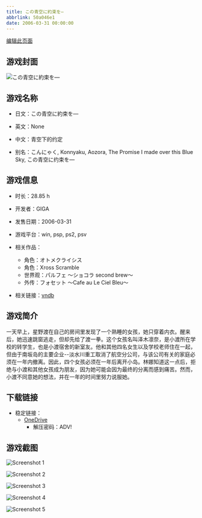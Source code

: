 ```yaml
---
title: この青空に約束を―
abbrlink: 50a046e1
date: 2006-03-31 00:00:00
---
```

[编辑此页面](https://github.com/ACG-3/ADV3-source/blob/main/source/_posts/games/%E3%83%91%E3%83%AB%E3%83%95%E3%82%A7%20%EF%BD%9E%E3%82%B7%E3%83%A7%E3%82%B3%E3%83%A9%20second%20brew%EF%BD%9E.md)

## 游戏封面

![この青空に約束を―](https://pan.timero.xyz/d/onedrive/img_lib_001/%E3%83%91%E3%83%AB%E3%83%95%E3%82%A7%20%EF%BD%9E%E3%82%B7%E3%83%A7%E3%82%B3%E3%83%A9%20second%20brew%EF%BD%9E_cover.avif)


## 游戏名称

- 日文：この青空に約束を―
- 英文：None
- 中文：青空下的约定

- 别名：こんにゃく, Konnyaku, Aozora, The Promise I made over this Blue Sky, この青空に约束を―


## 游戏信息

- 时长：28.85 h
- 开发者：GIGA
- 发售日期：2006-03-31
- 游戏平台：win, psp, ps2, psv
- 相关作品：
   - 角色：オトメクライシス
   - 角色：Xross Scramble
   - 世界观：パルフェ ～ショコラ second brew～
   - 外传：フォセット ～Cafe au Le Ciel Bleu～

- 相关链接：[vndb](https://vndb.org/v182)


## 游戏简介

一天早上，星野渡在自己的房间里发现了一个熟睡的女孩，她只穿着内衣。醒来后，她迅速跳窗逃走，但却先给了渡一拳。这个女孩名叫泽木凛奈，是小渡所在学校的转学生，也是小渡宿舍的新室友。他和其他四名女生以及学校老师住在一起，但由于南坂岛的主要企业--淡水川重工取消了航空分公司，与该公司有关的家庭必须在一年内撤离。因此，四个女孩必须在一年后离开小岛。林娜知道这一点后，拒绝与小渡和其他女孩成为朋友，因为她可能会因为最终的分离而感到痛苦。然而，小渡不同意她的想法，并在一年的时间里努力说服她。




## 下载链接

- 稳定链接：
    - [OneDrive](https://pan.timero.xyz/onedrive/adv_lib_001/%E3%83%91%E3%83%AB%E3%83%95%E3%82%A7%20%EF%BD%9E%E3%82%B7%E3%83%A7%E3%82%B3%E3%83%A9%20second%20brew%EF%BD%9E)
        - 解压密码：ADV!



## 游戏截图


![Screenshot 1](https://pan.timero.xyz/d/onedrive/img_lib_001/%E3%83%91%E3%83%AB%E3%83%95%E3%82%A7%20%EF%BD%9E%E3%82%B7%E3%83%A7%E3%82%B3%E3%83%A9%20second%20brew%EF%BD%9E_Screenshot_1.avif)

![Screenshot 2](https://pan.timero.xyz/d/onedrive/img_lib_001/%E3%83%91%E3%83%AB%E3%83%95%E3%82%A7%20%EF%BD%9E%E3%82%B7%E3%83%A7%E3%82%B3%E3%83%A9%20second%20brew%EF%BD%9E_Screenshot_2.avif)

![Screenshot 3](https://pan.timero.xyz/d/onedrive/img_lib_001/%E3%83%91%E3%83%AB%E3%83%95%E3%82%A7%20%EF%BD%9E%E3%82%B7%E3%83%A7%E3%82%B3%E3%83%A9%20second%20brew%EF%BD%9E_Screenshot_3.avif)

![Screenshot 4](https://pan.timero.xyz/d/onedrive/img_lib_001/%E3%83%91%E3%83%AB%E3%83%95%E3%82%A7%20%EF%BD%9E%E3%82%B7%E3%83%A7%E3%82%B3%E3%83%A9%20second%20brew%EF%BD%9E_Screenshot_4.avif)

![Screenshot 5](https://pan.timero.xyz/d/onedrive/img_lib_001/%E3%83%91%E3%83%AB%E3%83%95%E3%82%A7%20%EF%BD%9E%E3%82%B7%E3%83%A7%E3%82%B3%E3%83%A9%20second%20brew%EF%BD%9E_Screenshot_5.avif)

